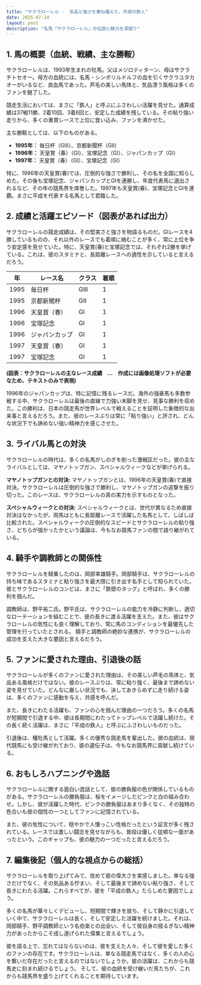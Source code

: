 ```yaml
---
title: "サクラローレル -  気品と強さを兼ね備えた、平成の鉄人"
date: 2025-07-24
layout: post
description: "名馬『サクラローレル』の伝説と魅力を深堀り"
---
```


## 1. 馬の概要（血統、戦績、主な勝鞍）

サクラローレルは、1993年生まれの牡馬。父はメジロティターン、母はサクラチトセオー。母方の血統には、名馬・シンボリルドルフの血を引くサクラユタカオーがいるなど、良血馬であった。芦毛の美しい馬体と、気品漂う風格は多くのファンを魅了した。

競走生活においては、まさに「鉄人」と呼ぶにふさわしい活躍を見せた。通算成績は37戦11勝、2着10回、3着6回と、安定した成績を残している。その粘り強い走りから、多くの重賞レースで上位に食い込み、ファンを沸かせた。

主な勝鞍としては、以下のものがある。

* **1995年：** 毎日杯（GIII）、京都新聞杯（GII）
* **1996年：**  天皇賞（春）（GI）、宝塚記念（GI）、ジャパンカップ（GI）
* **1997年：**  天皇賞（春）（GI）、宝塚記念（GI）


特に、1996年の天皇賞(春)では、圧倒的な強さで勝利し、その名を全国に知らしめた。その後も宝塚記念、ジャパンカップとGIを連勝し、年度代表馬に選出されるなど、その年の競馬界を席巻した。1997年も天皇賞(春)、宝塚記念とGIを連覇。まさに平成を代表する名馬として君臨した。


## 2. 成績と活躍エピソード（図表があれば出力）

サクラローレルの競走成績は、その堅実さと強さを物語るものだ。GIレースを4勝しているものの、それ以外のレースでも着順に絡むことが多く、常に上位を争う安定感を見せていた。特に、天皇賞(春)と宝塚記念では、それぞれ2勝を挙げている。これは、彼のスタミナと、長距離レースへの適性を示していると言えるだろう。

| 年   | レース名           | クラス | 着順 |
|-----|--------------------|--------|------|
| 1995 | 毎日杯             | GIII   | 1    |
| 1995 | 京都新聞杯           | GII    | 1    |
| 1996 | 天皇賞（春）       | GI     | 1    |
| 1996 | 宝塚記念           | GI     | 1    |
| 1996 | ジャパンカップ       | GI     | 1    |
| 1997 | 天皇賞（春）       | GI     | 1    |
| 1997 | 宝塚記念           | GI     | 1    |


**(図表：サクラローレルの主なレース成績　…　作成には画像処理ソフトが必要なため、テキストのみで表現)**


1996年のジャパンカップは、特に記憶に残るレースだ。海外の強豪馬も多数参戦する中、サクラローレルは最後の直線で力強い末脚を見せ、見事な勝利を収めた。この勝利は、日本の競走馬が世界レベルで戦えることを証明した象徴的な出来事と言えるだろう。また、彼のレースぶりは常に「粘り強い」と評され、どんな状況下でも諦めない強い精神力を感じさせた。


## 3. ライバル馬との対決

サクラローレルの時代は、多くの名馬がしのぎを削った激戦区だった。彼の主なライバルとしては、マヤノトップガン、スペシャルウィークなどが挙げられる。

**マヤノトップガンとの対決:**  マヤノトップガンとは、1996年の天皇賞(春)で直接対決。サクラローレルは圧倒的な強さで勝利し、マヤノトップガンの追撃を振り切った。このレースは、サクラローレルの真の実力を示すものとなった。

**スペシャルウィークとの対決:** スペシャルウィークとは、世代が異なるため直接対決はなかったが、両馬はともに長距離レースで活躍した名馬として、しばしば比較された。スペシャルウィークの圧倒的なスピードとサクラローレルの粘り強さ、どちらが強かったかという議論は、今もなお競馬ファンの間で語り継がれている。


## 4. 騎手や調教師との関係性

サクラローレルを騎乗したのは、岡部幸雄騎手。岡部騎手は、サクラローレルの持ち味であるスタミナと粘り強さを最大限に引き出す名手として知られていた。彼とサクラローレルのコンビは、まさに「鉄壁のタッグ」と呼ばれ、多くの勝利を掴んだ。

調教師は、野平祐二氏。野平氏は、サクラローレルの能力を冷静に判断し、適切なローテーションを組むことで、彼の長きに渡る活躍を支えた。また、彼はサクラローレルの気性にも良く理解しており、常に馬のコンディションを最優先した管理を行っていたとされる。  騎手と調教師の絶妙な連携が、サクラローレルの成功を支えた大きな要因と言えるだろう。


## 5. ファンに愛された理由、引退後の話

サクラローレルが多くのファンに愛された理由は、その美しい芦毛の馬体と、気品ある風格だけではない。彼のレースぶりは、常に粘り強く、最後まで諦めない姿を見せていた。どんなに厳しい状況でも、決してあきらめずに走り続ける姿は、多くのファンに感動を与え、共感を呼んだ。

また、長きにわたる活躍も、ファンの心を掴んだ理由の一つだろう。多くの名馬が短期間で引退する中、彼は長期間にわたってトップレベルで活躍し続けた。その長く続く活躍は、まさに「平成の鉄人」と呼ぶにふさわしいものだった。

引退後は、種牡馬として活躍。多くの優秀な競走馬を輩出した。彼の血統は、現代競馬にも受け継がれており、彼の遺伝子は、今もなお競馬界に貢献し続けている。


## 6. おもしろハプニングや逸話

サクラローレルに関する面白い逸話として、彼の勝負服の色が関係しているものがある。サクラローレルの勝負服は、桜をイメージしたピンクと白の組み合わせ。しかし、彼が活躍した時代、ピンクの勝負服はあまり多くなく、その独特の色合いも彼の個性の一つとしてファンに記憶されている。

また、彼の気性について、穏やかで人懐っこい性格だったという証言が多く残されている。レースでは激しい闘志を見せながらも、普段は優しく従順な一面があったという。このギャップも、彼の魅力の一つだったと言えるだろう。


## 7. 編集後記（個人的な視点からの総括）

サクラローレルを取り上げてみて、改めて彼の偉大さを実感しました。単なる強さだけでなく、その気品ある佇まい、そして最後まで諦めない粘り強さ、そして長きにわたる活躍。これらすべてが、彼を「平成の鉄人」たらしめた要因でしょう。

多くの名馬が華々しくデビューし、短期間で輝きを放ち、そして静かに引退していく中で、サクラローレルは長く、そして安定した活躍を続けました。それは、岡部騎手、野平調教師という名伯楽との出会い、そして彼自身の揺るぎない精神力があったからこそ成し遂げられた偉業と言えるでしょう。

彼を語る上で、忘れてはならないのは、彼を支えた人々、そして彼を愛した多くのファンの存在です。サクラローレルは、単なる競走馬ではなく、多くの人の心を繋いだ存在だったと言えるのではないでしょうか。彼の活躍は、これからも競馬史に刻まれ続けるでしょう。  そして、彼の血統を受け継いだ馬たちが、これからも競馬界を盛り上げてくれることを期待しています。
